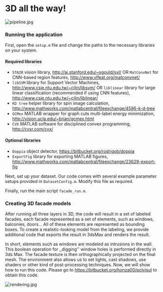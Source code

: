 # 3D all the way! #

![pipeline.jpg](http://homes.esat.kuleuven.be/~amartino/2015_cvpr_www/pics/pipeline04.jpg)

### Running the application
First, open the ```setup.m``` file and change the paths to the necessary libraries on your system. 

#### Required libraries

* ```STAIR``` vision library, http://ai.stanford.edu/~sgould/svl/ OR
```MatConvNet``` for CNN-based region features, http://www.vlfeat.org/matconvnet/
* ```libSVM``` library for Support Vector Machines, http://www.csie.ntu.edu.tw/~cjlin/libsvm/ OR
```liblinear``` library for large linear classification (recommended if using CNN features), http://www.csie.ntu.edu.tw/~cjlin/liblinear/
* ```KD tree``` helper library for spin image calculation, http://www.mathworks.com/matlabcentral/fileexchange/4586-k-d-tree
* ```GCMex``` MATLAB wrapper for graph cuts multi-label energy minimization, http://vision.ucla.edu/~brian/gcmex.html
* ```CVX``` MATLAB software for disciplined convex programming, http://cvxr.com/cvx/

#### Optional libraries

* ```Doppia``` object detector, https://bitbucket.org/rodrigob/doppia
* ```ExportFig``` library for exporting MATLAB figures, http://www.mathworks.com/matlabcentral/fileexchange/23629-export-fig


Next, set up your dataset. Our code comes with several example parameter setups provided in ```DatasetConfig.m```. Modify this file as required.

Finally, run the main script ```facade_run.m```.

### Creating 3D facade models

After running all three layers in 3D, the code will result in a set of labeled facades, each facade represented as a set of elements, such as windows, balconies, doors... All of these elements are represented as bounding boxes. To create a realistic-looking model from the labeling, we provide additional code that exports the result in 3dsMax and renders the result. 

In short, elements such as windows are modeled as intrusions in the wall. This boolean operation for ,,digging'' window holes is performed directly in 3ds Max. The facade texture is then orthographically projected on the final mesh. The environment also allows us to set lights, cast shadows, use shaders or other kind of post-processing techniques. Now, we will show how to run this code. Please go to https://bitbucket.org/honza00/pclvisul to obtain this code.

![rendering.jpg](https://bitbucket.org/repo/deay7R/images/402738020-rendering.jpg)

